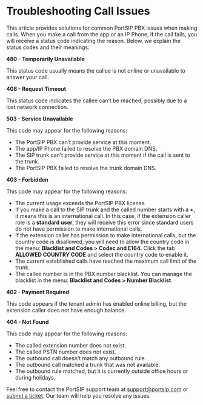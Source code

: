 # Troubleshooting Call Issues

This article provides solutions for common PortSIP PBX issues when making calls. When you make a call from the app or an IP Phone, if the call fails, you will receive a status code indicating the reason. Below, we explain the status codes and their meanings:

**480 - Temporarily Unavailable**

This status code usually means the callee is not online or unavailable to answer your call.

**408 - Request Timeout**

This status code indicates the callee can’t be reached, possibly due to a lost network connection.

**503 - Service Unavailable**

This code may appear for the following reasons:

* The PortSIP PBX can’t provide service at this moment.
* The app/IP Phone failed to resolve the PBX domain DNS.
* The SIP trunk can’t provide service at this moment if the call is sent to the trunk.
* The PortSIP PBX failed to resolve the trunk domain DNS.

**403 - Forbidden**

This code may appear for the following reasons:

* The current usage exceeds the PortSIP PBX license.
* If you make a call to the SIP trunk and the called number starts with a **+**, it means this is an international call. In this case, if the extension caller role is a **standard user**, they will receive this error since standard users do not have permission to make international calls.
* If the extension caller has permission to make international calls, but the country code is disallowed, you will need to allow the country code in the menu: **Blacklist and Codes > Codec and E164.** Click the tab **ALLOWED COUNTRY CODE** and select the country code to enable it.
* The current established calls have reached the maximum call limit of the trunk.
* The callee number is in the PBX number blacklist. You can manage the blacklist in the menu: **Blacklist and Codes > Number Blacklist**.

**402 - Payment Required**

This code appears if the tenant admin has enabled online billing, but the extension caller does not have enough balance.

**404 - Not Found**

This code may appear for the following reasons:

* The called extension number does not exist.
* The called PSTN number does not exist.
* The outbound call doesn’t match any outbound rule.
* The outbound call matched a trunk that was not available.
* The outbound rule matched, but it is currently outside office hours or during holidays.

Feel free to contact the PortSIP support team at [support@portsip.com](mailto:support@portsip.com) or [submit a ticket](https://portsip.atlassian.net/servicedesk/customer/portals). Our team will help you resolve any issues.

